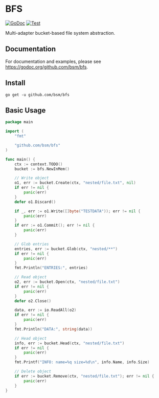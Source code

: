 # BFS

[![GoDoc](https://godoc.org/github.com/bsm/bfs?status.svg)](https://godoc.org/github.com/bsm/bfs)
[![Test](https://github.com/bsm/bfs/actions/workflows/test.yml/badge.svg)](https://github.com/bsm/bfs/actions/workflows/test.yml)

Multi-adapter bucket-based file system abstraction.

## Documentation

For documentation and examples, please see https://godoc.org/github.com/bsm/bfs.

## Install

```
go get -u github.com/bsm/bfs
```

## Basic Usage

```go
package main

import (
	"fmt"

	"github.com/bsm/bfs"
)

func main() {
	ctx := context.TODO()
	bucket := bfs.NewInMem()

	// Write object
	o1, err := bucket.Create(ctx, "nested/file.txt", nil)
	if err != nil {
		panic(err)
	}
	defer o1.Discard()

	if _, err := o1.Write([]byte("TESTDATA")); err != nil {
		panic(err)
	}
	if err := o1.Commit(); err != nil {
		panic(err)
	}

	// Glob entries
	entries, err := bucket.Glob(ctx, "nested/**")
	if err != nil {
		panic(err)
	}
	fmt.Println("ENTRIES:", entries)

	// Read object
	o2, err := bucket.Open(ctx, "nested/file.txt")
	if err != nil {
		panic(err)
	}
	defer o2.Close()

	data, err := io.ReadAll(o2)
	if err != nil {
		panic(err)
	}
	fmt.Println("DATA:", string(data))

	// Head object
	info, err := bucket.Head(ctx, "nested/file.txt")
	if err != nil {
		panic(err)
	}
	fmt.Printf("INFO: name=%q size=%d\n", info.Name, info.Size)

	// Delete object
	if err := bucket.Remove(ctx, "nested/file.txt"); err != nil {
		panic(err)
	}
}
```
